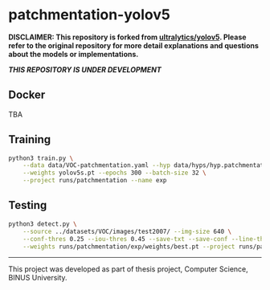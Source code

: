 # patchmentation-yolov5

**DISCLAIMER: This repository is forked from [ultralytics/yolov5](https://github.com/ultralytics/yolov5/). Please refer to the original repository for more detail explanations and questions about the models or implementations.**

***THIS REPOSITORY IS UNDER DEVELOPMENT***

## Docker

TBA

## Training

```bash
python3 train.py \
    --data data/VOC-patchmentation.yaml --hyp data/hyps/hyp.patchmentation.yaml \
    --weights yolov5s.pt --epochs 300 --batch-size 32 \
    --project runs/patchmentation --name exp
```

## Testing

```bash
python3 detect.py \
    --source ../datasets/VOC/images/test2007/ --img-size 640 \
    --conf-thres 0.25 --iou-thres 0.45 --save-txt --save-conf --line-thickness 1 \
    --weights runs/patchmentation/exp/weights/best.pt --project runs/patchmentation-test --name exp
```

---

This project was developed as part of thesis project, Computer Science, BINUS University.
